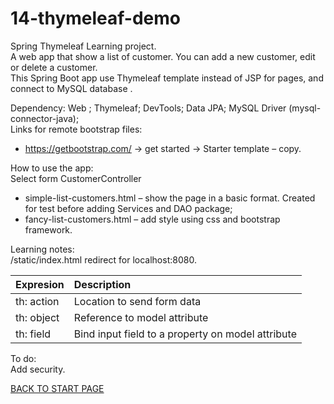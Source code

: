 # 14-thymeleaf-demo
Spring Thymeleaf Learning project.  
A web app that show a list of customer. You can add a new customer, edit or delete a customer.  
This Spring Boot  app use Thymeleaf template instead of JSP for pages, and connect to MySQL database .  
  

Dependency: Web ; Thymeleaf; DevTools; Data JPA;  MySQL Driver (mysql-connector-java);  
Links for remote bootstrap files:  
  - https://getbootstrap.com/		-> get started -> Starter template – copy.  
  
How to use the app:  
Select form CustomerController  
  - simple-list-customers.html – show the page in a basic format. Created for test before adding Services and DAO package;
  - fancy-list-customers.html – add style using css and bootstrap framework.
  
  
 Learning notes:  
 /static/index.html  redirect for localhost:8080.    
 
 | Expresion | Description                                        |
| :----------|:---------------------------------------------------|
| th: action | Location to send form data                         |
| th: object | Reference to model attribute                       |
| th: field  | Bind input field to  a property on model attribute | 
   
     
To do:  
Add security.  
  
  
  
[BACK TO START PAGE](https://github.com/FlorescuAndrei/Start.git) 

 
